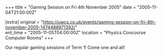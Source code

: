 +++
title = "Gaming Session on Fri 4th November 2005"
date = "2005-11-04T21:00:00Z"

[extra]
original = "https://uwcs.co.uk/events/gaming-session-on-fri-4th-november-2005-1474488971392/"    
ent_time = "2005-11-05T04:00:00Z"
location = "Physics Concourse Computer Rooms"
+++

Our regular gaming sessions of Term 1\! Come one and all\!

